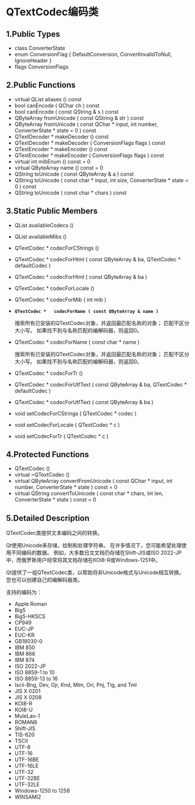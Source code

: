# QTextCodec编码类

## 1.Public Types

- class	ConverterState
- enum	ConversionFlag { DefaultConversion, ConvertInvalidToNull, IgnoreHeader }
- flags	ConversionFlags

## 2.Public Functions

- virtual QList<QByteArray>	aliases () const
- bool	canEncode ( QChar ch ) const
- bool	canEncode ( const QString & s ) const
- QByteArray	fromUnicode ( const QString & str ) const
- QByteArray	fromUnicode ( const QChar * input, int number, ConverterState * state = 0 ) const
- QTextDecoder *	makeDecoder () const
- QTextDecoder *	makeDecoder ( ConversionFlags flags ) const
- QTextEncoder *	makeEncoder () const
- QTextEncoder *	makeEncoder ( ConversionFlags flags ) const
- virtual int	mibEnum () const = 0
- virtual QByteArray	name () const = 0
- QString	toUnicode ( const QByteArray & a ) const
- QString	toUnicode ( const char * input, int size, ConverterState * state = 0 ) const
- QString	toUnicode ( const char * chars ) const

## 3.Static Public Members

- QList<QByteArray>	availableCodecs ()

- QList<int>	availableMibs ()

- QTextCodec *	codecForCStrings ()

- QTextCodec *	codecForHtml ( const QByteArray & ba, QTextCodec * defaultCodec )

- QTextCodec *	codecForHtml ( const QByteArray & ba )

- QTextCodec *	codecForLocale ()

- QTextCodec *	codecForMib ( int mib )

- **`QTextCodec *	codecForName ( const QByteArray & name )`**

  搜索所有已安装的QTextCodec对象，并返回最匹配名称的对象； 匹配不区分大小写。 如果找不到与名称匹配的编解码器，则返回0。

- QTextCodec *	codecForName ( const char * name )

  搜索所有已安装的QTextCodec对象，并返回最匹配名称的对象； 匹配不区分大小写。 如果找不到与名称匹配的编解码器，则返回0。

- QTextCodec *	codecForTr ()

- QTextCodec *	codecForUtfText ( const QByteArray & ba, QTextCodec * defaultCodec )

- QTextCodec *	codecForUtfText ( const QByteArray & ba )

- void	setCodecForCStrings ( QTextCodec * codec )

- void	setCodecForLocale ( QTextCodec * c )

- void	setCodecForTr ( QTextCodec * c )

## 4.Protected Functions

- QTextCodec ()
- virtual	~QTextCodec ()
- virtual QByteArray	convertFromUnicode ( const QChar * input, int number, ConverterState * state ) const = 0
- virtual QString	convertToUnicode ( const char * chars, int len, ConverterState * state ) const = 0

## 5.Detailed Description

QTextCodec类提供文本编码之间的转换。

Qt使用Unicode来存储，绘制和处理字符串。 在许多情况下，您可能希望处理使用不同编码的数据。 例如，大多数日文文档仍存储在Shift-JIS或ISO 2022-JP中，而俄罗斯用户经常将其文档存储在KOI8-R或Windows-1251中。

Qt提供了一组QTextCodec类，以帮助将非Unicode格式与Unicode相互转换。 您也可以创建自己的编解码器类。

支持的编码为：

- Apple Roman
- Big5
- Big5-HKSCS
- CP949
- EUC-JP
- EUC-KR
- GB18030-0
- IBM 850
- IBM 866
- IBM 874
- ISO 2022-JP
- ISO 8859-1 to 10
- ISO 8859-13 to 16
- Iscii-Bng, Dev, Gjr, Knd, Mlm, Ori, Pnj, Tlg, and Tml
- JIS X 0201
- JIS X 0208
- KOI8-R
- KOI8-U
- MuleLao-1
- ROMAN8
- Shift-JIS
- TIS-620
- TSCII
- UTF-8
- UTF-16
- UTF-16BE
- UTF-16LE
- UTF-32
- UTF-32BE
- UTF-32LE
- Windows-1250 to 1258
- WINSAMI2